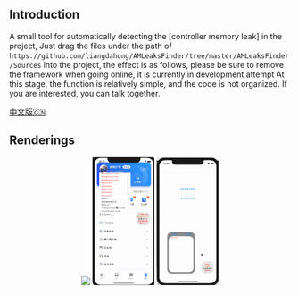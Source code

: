 ## Introduction

A small tool for automatically detecting the [controller memory leak] in the project, Just drag the files under the path of `https://github.com/liangdahong/AMLeaksFinder/tree/master/AMLeaksFinder/Sources` into the project, the effect is as follows, please be sure to remove the framework when going online, it is currently in development attempt At this stage, the function is relatively simple, and the code is not organized. If you are interested, you can talk together.

[中文版🇨🇳](README_CN.md)

## Renderings

<p align="center">
    <img  width="22%" src="Images/001.gif"/>
    <img  width="22%" src="Images/002.gif"/>
    <img  width="22%" src="Images/003.gif"/>
<p/>

